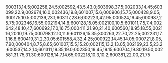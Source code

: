 600313,14.5;002258,24.5;002592,43.5,43.0;603698,37.5;002033,14.45;603099,22.9;002674,16.0;002436,19.8;601007,15.6;000906,15.75;000428,9.05;300175,10.5;002139,23.1;603117,28.6;002223,42.95;000524,19.45;000987,25.75;002346,16.55;002194,14.8;600128,15.05;002100,10.5;601011,7.5,7.4;002642,48.10,47;600692,17.0,16.75;000411,21.90,21.40;600560,18.95,18.55;002116,20.10,19.75;000798,12.10,11.9;601126,15.35;300263,22.70,22.25;002231,17.1,16.8;600419,31.2,30.05;601558,4.32,4.25;000922,14.45,14.05;000721,8.05,7.90;000404,8.75,8.65;601007,15.5,15.20;002115,13.2,13.05;002169,23.5,23.2;600537,14.2,14;601311,19.35,19.0;002350,19.45,19.15;600704,19.80,19.50;002581,31.75,31.30;600128,14.7,14.65;002218,10.3,10.2;600381,22.00,21.75
